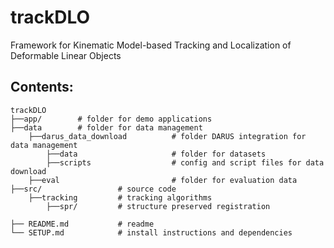 # trackDLO

Framework for Kinematic Model-based Tracking and Localization of Deformable Linear Objects

## Contents:

```
trackDLO
├──app/        # folder for demo applications
├──data        # folder for data management
    ├──darus_data_download          # folder DARUS integration for data management
        ├──data                     # folder for datasets
        ├──scripts                  # config and script files for data download
    ├──eval                         # folder for evaluation data
├──src/                 # source code
    ├──tracking         # tracking algorithms
        ├──spr/         # structure preserved registration         

├── README.md           # readme
└── SETUP.md            # install instructions and dependencies
```